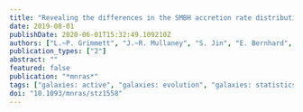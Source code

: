 ```yaml
---
title: "Revealing the differences in the SMBH accretion rate distributions of starburst and non-starburst galaxies"
date: 2019-08-01
publishDate: 2020-06-01T15:32:49.109210Z
authors: ["L.~P. Grimmett", "J.~R. Mullaney", "S. Jin", "E. Bernhard", "E. Daddi", "K. Walters"]
publication_types: ["2"]
abstract: ""
featured: false
publication: "*mnras*"
tags: ["galaxies: active", "galaxies: evolution", "galaxies: statistics", "X-rays: galaxies", "Astrophysics - Astrophysics of Galaxies"]
doi: "10.1093/mnras/stz1558"
---
```



